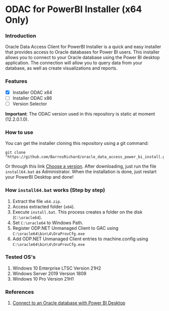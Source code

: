 # ODAC for PowerBI Installer (x64 Only)

### Introduction

Oracle Data Access Client for PowerBI Installer is a quick and easy installer that provides access to Oracle databases for Power BI users. This installer allows you to connect to your Oracle database using the Power BI desktop application. The connection will allow you to query data from your database, as well as create visualizations and reports.

### Features

 - [x] Installer ODAC x64
 - [ ]  Installer ODAC x86
 - [ ]  Version Selector

**Important**: The ODAC version used in this repository is static at moment (12.2.0.1.0).

### How to use
You can get the installer cloning this repository using a git command:

    git clone "https://github.com/BarrosRichard/oracle_data_access_power_bi_install.git"
Or through this link [Choose a version](https://github.com/BarrosRichard/oracle_data_access_power_bi_installer/releases). 
After downloading, just run the file `install64.bat`  as Administrator.
When the installation is done, just restart your PowerBI Desktop and done!

### How `install64.bat` works (Step by step)
1. Extract the file `x64.zip`.
2. Access extracted folder (`x64`).
3. Execute `install.bat`. This process creates a folder on the disk (`C:\oracle64`).
4. Set `C:\oracle64` to Windows Path.
5. Register ODP.NET Unmanaged Client to GAC using ``C:\oracle64\bin\4\OraProvCfg.exe``
6. Add ODP.NET Unmanaged Client entries to machine.config using ``C:\oracle64\bin\4\OraProvCfg.exe``

### Tested OS's
1. Windows 10 Enterprise LTSC Version 21H2
2. Windows Server 2019 Version 1809
3. Windows 10 Pro Version 21H1

### References
1. [Connect to an Oracle database with Power BI Desktop](https://learn.microsoft.com/en-us/power-bi/connect-data/desktop-connect-oracle-database)
